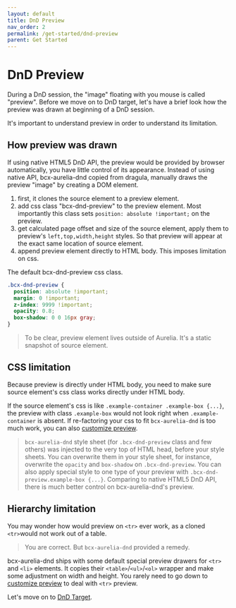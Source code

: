 ```yaml
---
layout: default
title: DnD Preview
nav_order: 2
permalink: /get-started/dnd-preview
parent: Get Started
---
```


# DnD Preview

During a DnD session, the "image" floating with you mouse is called "preview". Before we move on to DnD target, let's have a brief look how the preview was drawn at beginning of a DnD session.

It's important to understand preview in order to understand its limitation.

## How preview was drawn

If using native HTML5 DnD API, the preview would be provided by browser automatically, you have little control of its appearance. Instead of using native API, bcx-aurelia-dnd copied from dragula, manually draws the preview "image" by creating a DOM element.

1. first, it clones the source element to a preview element.
2. add css class "bcx-dnd-preview" to the preview element. Most importantly this class sets `position: absolute !important;` on the preview.
3. get calculated page offset and size of the source element, apply them to preview's `left,top,width,height` styles. So that preview will appear at the exact same location of source element.
4. append preview element directly to HTML body. This imposes limitation on css.

The default bcx-dnd-preview css class.

```css
.bcx-dnd-preview {
  position: absolute !important;
  margin: 0 !important;
  z-index: 9999 !important;
  opacity: 0.8;
  box-shadow: 0 0 16px gray;
}
```

> To be clear, preview element lives outside of Aurelia. It's a static snapshot of source element.

## CSS limitation

Because preview is directly under HTML body, you need to make sure source element's css class works directly under HTML body.

If the source element's css is like `.example-container .example-box {...}`, the preview with class `.example-box` would not look right when `.example-container` is absent. If re-factoring your css to fit `bcx-aurelia-dnd` is too much work, you can also [customize preview](./customise-preview-and-source-handler).

> `bcx-aurelia-dnd` style sheet (for `.bcx-dnd-preview` class and few others) was injected to the very top of HTML head, before your style sheets. You can overwrite them in your style sheet, for instance, overwrite the `opacity` and `box-shadow` on `.bcx-dnd-preview`. You can also apply special style to one type of your preview with `.bcx-dnd-preview.example-box {...}`. Comparing to native HTML5 DnD API, there is much better control on bcx-aurelia-dnd's preview.

## Hierarchy limitation

You may wonder how would preview on `<tr>` ever work, as a cloned `<tr>`would not work out of a table.

> You are correct. But `bcx-aurelia-dnd` provided a remedy.

bcx-aurelia-dnd ships with some default special preview drawers for `<tr>` and `<li>` elements. It copies their `<table>`/`<ul>`/`<ol>` wrapper and make some adjustment on width and height. You rarely need to go down to [customize preview](./customise-preview-and-source-handler) to deal with `<tr>` preview.

Let's move on to [DnD Target](./dnd-target).
